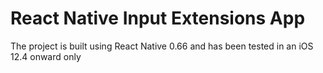 # React Native Input Extensions App

The project is built using React Native 0.66 and has been tested in an iOS 12.4 onward only

